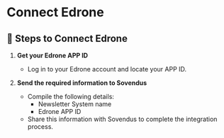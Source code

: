 # Connect Edrone

## 📝 Steps to Connect Edrone

1. **Get your Edrone APP ID**
   - Log in to your Edrone account and locate your APP ID.

2. **Send the required information to Sovendus**
   - Compile the following details:
     - Newsletter System name
     - Edrone APP ID
   - Share this information with Sovendus to complete the integration process.